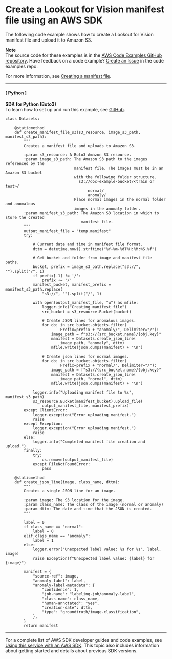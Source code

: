 # Create a Lookout for Vision manifest file using an AWS SDK<a name="example_lookoutvision_Scenario_CreateManifestFile_section"></a>

The following code example shows how to create a Lookout for Vision manifest file and upload it to Amazon S3\.

**Note**  
The source code for these examples is in the [AWS Code Examples GitHub repository](https://github.com/awsdocs/aws-doc-sdk-examples)\. Have feedback on a code example? [Create an Issue](https://github.com/awsdocs/aws-doc-sdk-examples/issues/new/choose) in the code examples repo\. 

For more information, see [Creating a manifest file](https://docs.aws.amazon.com/lookout-for-vision/latest/developer-guide/manifest-files.html)\.

------
#### [ Python ]

**SDK for Python \(Boto3\)**  
 To learn how to set up and run this example, see [GitHub](https://github.com/awsdocs/aws-doc-sdk-examples/tree/main/python/example_code/lookoutvision#code-examples)\. 
  

```
class Datasets:

    @staticmethod
    def create_manifest_file_s3(s3_resource, image_s3_path, manifest_s3_path):
        """
        Creates a manifest file and uploads to Amazon S3.

        :param s3_resource: A Boto3 Amazon S3 resource.
        :param image_s3_path: The Amazon S3 path to the images referenced by the
                              manifest file. The images must be in an Amazon S3 bucket
                              with the following folder structure.
                                s3://doc-example-bucket/<train or test>/
                                    normal/
                                    anomaly/
                              Place normal images in the normal folder and anomalous
                              images in the anomaly folder.
        :param manifest_s3_path: The Amazon S3 location in which to store the created
                                 manifest file.
        """
        output_manifest_file = "temp.manifest"
        try:

            # Current date and time in manifest file format.
            dttm = datetime.now().strftime("%Y-%m-%dT%H:%M:%S.%f")

            # Get bucket and folder from image and manifest file paths.
            bucket, prefix = image_s3_path.replace("s3://", "").split("/", 1)
            if prefix[-1] != '/':
                prefix += '/'
            manifest_bucket, manifest_prefix = manifest_s3_path.replace(
                "s3://", "").split("/", 1)

            with open(output_manifest_file, "w") as mfile:
                logger.info("Creating manifest file")
                src_bucket = s3_resource.Bucket(bucket)

                # Create JSON lines for anomalous images.
                for obj in src_bucket.objects.filter(
                        Prefix=prefix + "anomaly/", Delimiter="/"):
                    image_path = f"s3://{src_bucket.name}/{obj.key}"
                    manifest = Datasets.create_json_line(
                        image_path, "anomaly", dttm)
                    mfile.write(json.dumps(manifest) + "\n")

                # Create json lines for normal images.
                for obj in src_bucket.objects.filter(
                        Prefix=prefix + "normal/", Delimiter="/"):
                    image_path = f"s3://{src_bucket.name}/{obj.key}"
                    manifest = Datasets.create_json_line(
                        image_path, "normal", dttm)
                    mfile.write(json.dumps(manifest) + "\n")

            logger.info("Uploading manifest file to %s", manifest_s3_path)
            s3_resource.Bucket(manifest_bucket).upload_file(
                output_manifest_file, manifest_prefix)
        except ClientError:
            logger.exception("Error uploading manifest.")
            raise
        except Exception:
            logger.exception("Error uploading manifest.")
            raise
        else:
            logger.info("Completed manifest file creation and upload.")
        finally:
            try:
                os.remove(output_manifest_file)
            except FileNotFoundError:
                pass

    @staticmethod
    def create_json_line(image, class_name, dttm):
        """
        Creates a single JSON line for an image.

        :param image: The S3 location for the image.
        :param class_name: The class of the image (normal or anomaly)
        :param dttm: The date and time that the JSON is created.
        """

        label = 0
        if class_name == "normal":
            label = 0
        elif class_name == "anomaly":
            label = 1
        else:
            logger.error("Unexpected label value: %s for %s", label, image)
            raise Exception(f"Unexpected label value: {label} for {image}")

        manifest = {
            "source-ref": image,
            "anomaly-label": label,
            "anomaly-label-metadata": {
                "confidence": 1,
                "job-name": "labeling-job/anomaly-label",
                "class-name": class_name,
                "human-annotated": "yes",
                "creation-date": dttm,
                "type": "groundtruth/image-classification",
            },
        }
        return manifest
```

------

For a complete list of AWS SDK developer guides and code examples, see [Using this service with an AWS SDK](sdk-general-information-section.md)\. This topic also includes information about getting started and details about previous SDK versions\.